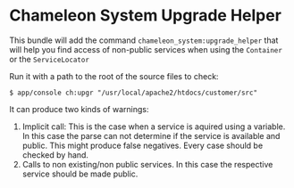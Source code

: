 Chameleon System Upgrade Helper
===============================

This bundle will add the command `chameleon_system:upgrade_helper` that will help you find access of non-public services when using the `Container` or the `ServiceLocator` 

Run it with a path to the root of the source files to check:

```
$ app/console ch:upgr "/usr/local/apache2/htdocs/customer/src"
```

It can produce two kinds of warnings:

1. Implicit call: This is the case when a service is aquired using a variable. In this case the parse can not determine if the service is available and public. This might produce false negatives. Every case should be checked by hand.
2. Calls to non existing/non public services. In this case the respective service should be made public.
